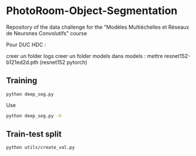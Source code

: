 # PhotoRoom-Object-Segmentation
Repository of the data challenge for the "Modèles Multiéchelles et Réseaux de Neurones Convolutifs" course

Pour DUC HDC :

creer un folder logs
creer un folder models
dans models : mettre resnet152-b121ed2d.pth (resnet152 pytorch)

## Training

```
python deep_seg.py
```
Use
```bash
python deep_seg.py -h
```

## Train-test split

```bash
python utils/create_val.py
```
